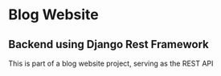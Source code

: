 # Blog Website

## Backend using Django Rest Framework

This is part of a blog website project, serving as the REST API
